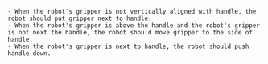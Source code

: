 
    - When the robot's gripper is not vertically aligned with handle, the robot should put gripper next to handle.
    - When the robot's gripper is above the handle and the robot's gripper is not next the handle, the robot should move gripper to the side of handle.
    - When the robot's gripper is next to handle, the robot should push handle down.